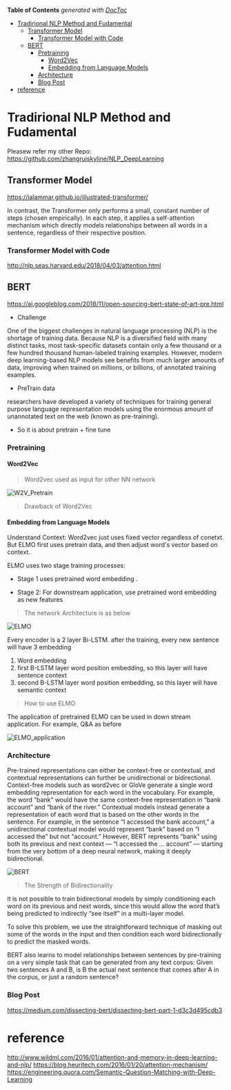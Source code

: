 <!-- START doctoc generated TOC please keep comment here to allow auto update -->
<!-- DON'T EDIT THIS SECTION, INSTEAD RE-RUN doctoc TO UPDATE -->
**Table of Contents**  *generated with [DocToc](https://github.com/thlorenz/doctoc)*

- [Tradirional NLP Method and Fudamental](#tradirional-nlp-method-and-fudamental)
  - [Transformer Model](#transformer-model)
    - [Transformer Model with Code](#transformer-model-with-code)
  - [BERT](#bert)
    - [Pretraining](#pretraining)
      - [Word2Vec](#word2vec)
      - [Embedding from Language Models](#embedding-from-language-models)
    - [Architecture](#architecture)
    - [Blog Post](#blog-post)
- [reference](#reference)

<!-- END doctoc generated TOC please keep comment here to allow auto update -->



# Tradirional NLP Method and Fudamental

Pleasew refer my other Repo: https://github.com/zhangruiskyline/NLP_DeepLearning

## Transformer Model

https://jalammar.github.io/illustrated-transformer/

In contrast, the Transformer only performs a small, constant number of steps (chosen empirically). In each step, it applies a self-attention mechanism which directly models relationships between all words in a sentence, regardless of their respective position.

### Transformer Model with Code
http://nlp.seas.harvard.edu/2018/04/03/attention.html

## BERT

https://ai.googleblog.com/2018/11/open-sourcing-bert-state-of-art-pre.html

* Challenge

One of the biggest challenges in natural language processing (NLP) is the shortage of training data. Because NLP is a diversified field with many distinct tasks, most task-specific datasets contain only a few thousand or a few hundred thousand human-labeled training examples. However, modern deep learning-based NLP models see benefits from much larger amounts of data, improving when trained on millions, or billions, of annotated training examples. 

* PreTrain data

researchers have developed a variety of techniques for training general purpose language representation models using the enormous amount of unannotated text on the web (known as pre-training). 

* So it is about pretrain + fine tune

### Pretraining 

#### Word2Vec

> Word2vec used as input for other NN network

![W2V_Pretrain](https://github.com/zhangruiskyline/DeepLearning_Intro/blob/master/img/W2V_pretrain.jpg)


> Drawback of Word2Vec

#### Embedding from Language Models

Understand Context: Word2vec just uses fixed vector regardless of conetxt. But ELMO first uses pretrain data, and then adjust word's vector based on context. 

ELMO uses two stage training processes:

* Stage 1 uses pretrained word embedding .

* Stage 2: For downstream application, use pretrained word embedding as new features

> The network Architecture is as below

![ELMO](https://github.com/zhangruiskyline/DeepLearning_Intro/blob/master/img/ELMO.jpg)

Every encoder is a 2 layer Bi-LSTM. after the training, every new sentence will have 3 embedding

1. Word embedding
2. first B-LSTM layer word position embedding, so this layer will have sentence context 
3. second B-LSTM layer word position embedding, so this layer will have semantic context 

> How to use ELMO

The application  of pretrained ELMO can be used in down stream application. For example, Q&A as before 

![ELMO_application](https://github.com/zhangruiskyline/DeepLearning_Intro/blob/master/img/ELMO_application.jpg)

### Architecture

Pre-trained representations can either be context-free or contextual, and contextual representations can further be unidirectional or bidirectional. Context-free models such as word2vec or GloVe generate a single word embedding representation for each word in the vocabulary. For example, the word “bank” would have the same context-free representation in “bank account” and “bank of the river.” Contextual models instead generate a representation of each word that is based on the other words in the sentence. For example, in the sentence “I accessed the bank account,” a unidirectional contextual model would represent “bank” based on “I accessed the” but not “account.” However, BERT represents “bank” using both its previous and next context — “I accessed the ... account” — starting from the very bottom of a deep neural network, making it deeply bidirectional.


![BERT](https://github.com/zhangruiskyline/DeepLearning_Intro/blob/master/img/BERT.png)

> The Strength of Bidirectionality

it is not possible to train bidirectional models by simply conditioning each word on its previous and next words, since this would allow the word that’s being predicted to indirectly “see itself” in a multi-layer model. 

To solve this problem, we use the straightforward technique of masking out some of the words in the input and then condition each word bidirectionally to predict the masked words.

BERT also learns to model relationships between sentences by pre-training on a very simple task that can be generated from any text corpus: Given two sentences A and B, is B the actual next sentence that comes after A in the corpus, or just a random sentence?


### Blog Post

https://medium.com/dissecting-bert/dissecting-bert-part-1-d3c3d495cdb3




# reference

http://www.wildml.com/2016/01/attention-and-memory-in-deep-learning-and-nlp/
https://blog.heuritech.com/2016/01/20/attention-mechanism/
https://engineering.quora.com/Semantic-Question-Matching-with-Deep-Learning
